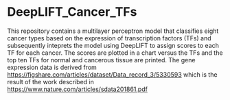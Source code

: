 # DeepLIFT_Cancer_TFs

This repository contains a multilayer perceptron model that classifies eight
cancer types based on the expression of transcription factors (TFs) and subsequently 
inteprets the model using DeepLIFT to assign scores to each TF for each cancer. 
The scores are plotted in a chart versus the TFs and the top ten TFs for normal 
and cancerous tissue are printed. The gene expression data is derived from 
https://figshare.com/articles/dataset/Data_record_3/5330593 which is the result
of the work described in https://www.nature.com/articles/sdata201861.pdf

